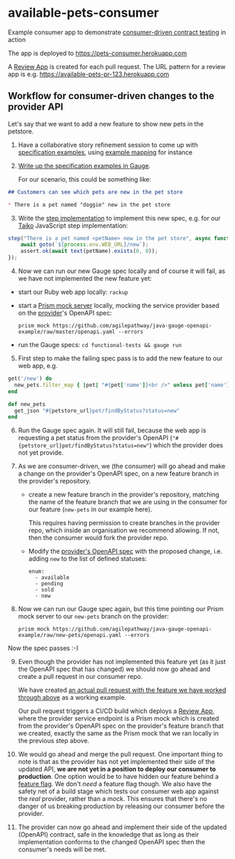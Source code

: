# available-pets-consumer
Example consumer app to demonstrate 
[consumer-driven contract testing](https://www.martinfowler.com/articles/consumerDrivenContracts.html)
in action

The app is deployed to https://pets-consumer.herokuapp.com

A [Review App](https://devcenter.heroku.com/articles/github-integration-review-apps) is
created for each pull request.  The URL pattern for a review app is e.g.
https://available-pets-pr-123.herokuapp.com


## Workflow for consumer-driven changes to the provider API

Let's say that we want to add a new feature to show new pets in the petstore.

1. Have a collaborative story refinement session to come up with 
   [specification examples](https://gojko.net/2008/11/04/specifying-with-examples/), using 
   [example mapping](https://cucumber.io/blog/bdd/example-mapping-introduction/) for instance

2. [Write up the specification examples in Gauge](https://docs.gauge.org/writing-specifications.html).

   For our scenario, this could be something like:

```markdown
## Customers can see which pets are new in the pet store

* There is a pet named "doggie" new in the pet store
```

3. Write the [step implementation](https://docs.gauge.org/writing-specifications.html#step-implementations) to implement this new spec, e.g. for our [Taiko](https://taiko.dev/) JavaScript step implementation:

```js
step("There is a pet named <petName> new in the pet store", async function (petName) {
    await goto(`${process.env.WEB_URL}/new`);
    assert.ok(await text(petName).exists(0, 0));
});
```

4. Now we can run our new Gauge spec locally and of course it will fail, as we have not implemented the new feature yet:

  - start our Ruby web app locally: `rackup`
  - start a [Prism mock server](https://stoplight.io/open-source/prism/) locally, mocking the service provider based on
    the [provider](https://github.com/agilepathway/java-openapi-provider)'s OpenAPI spec:

    `prism mock https://github.com/agilepathway/java-gauge-openapi-example/raw/master/openapi.yaml --errors`

  - run the Gauge specs: `cd functional-tests && gauge run`

5. First step to make the failing spec pass is to add the new feature to our web app, e.g.

```ruby
get('/new') do
  new_pets.filter_map { |pet| "#{pet['name']}<br />" unless pet['name'].nil? }.prepend('<h2>New</h2>')
end

def new_pets
  get_json "#{petstore_url}pet/findByStatus?status=new"
end
```

6. Run the Gauge spec again. It will still fail, because the web app is requesting a pet status from the
provider's OpenAPI (`"#{petstore_url}pet/findByStatus?status=new"`) which the provider does not yet provide.

7. As we are consumer-driven, we (the consumer) will go ahead and make a change on the provider's OpenAPI spec,
   on a new feature branch in the provider's repository.

   - create a new feature branch in the provider's repository, matching the name of the feature branch that we
     are using in the consumer for our feature (`new-pets` in our example here).

     This requires having permission to create branches in the provider repo, which inside an organisation
     we recommend allowing.  If not, then the consumer would fork the provider repo.

   - Modify the 
     [provider's OpenAPI spec](https://github.com/agilepathway/java-openapi-provider/blob/master/openapi.yaml) with the proposed change, i.e. adding `new` to the list of defined statuses:

     ```
     enum:
       - available
       - pending
       - sold
       - new
     ```

8. Now we can run our Gauge spec again, but this time pointing our Prism mock server to our `new-pets` branch on the provider:

   `prism mock https://github.com/agilepathway/java-gauge-openapi-example/raw/new-pets/openapi.yaml --errors`

Now the spec passes :-)

9. Even though the provider has not implemented this feature yet (as it just the OpenAPI spec that has changed) we
   should now go ahead and create a pull request in our consumer repo.

   We have created
   [an actual pull request with the feature we have worked through above](https://github.com/agilepathway/available-pets-consumer/pull/38)
   as a working example.

   Our pull request triggers a CI/CD build which deploys a [Review App](https://devcenter.heroku.com/articles/github-integration-review-apps), where the provider service endpoint is a Prism mock which is created from
   the provider's OpenAPI spec on the provider's feature branch that we created, exactly the same as the Prism
   mock that we ran locally in the previous step above.

10. We would go ahead and merge the pull request.  One important thing to note is that as the provider has not yet
    implemented their side of the updated API, **we are not yet in a position to deploy our consumer to production**.
    One option would be to have hidden our feature behind a 
    [feature flag](https://trunkbaseddevelopment.com/feature-flags/).
    We don't *need* a feature flag though.  We also have the safety net of a build stage which tests our consumer
    web app against the *real* provider, rather than a mock.  This ensures that there's no danger of us breaking
    production by releasing our consumer before the provider.

11. The provider can now go ahead and implement their side of the updated (OpenAPI) contract, safe in the knowledge
    that as long as their implementation conforms to the changed OpenAPI spec then the consumer's needs will be met.
